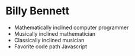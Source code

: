 Billy Bennett
==========
* Mathematically inclined computer programmer
* Musically inclined mathematician
* Classically inclined musician
* Favorite code path Javascript
